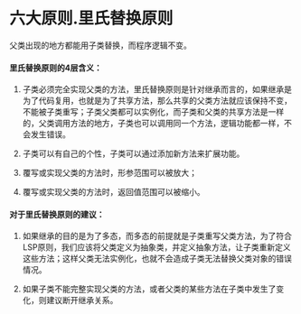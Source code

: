 # 六大原则.里氏替换原则

父类出现的地方都能用子类替换，而程序逻辑不变。

#### 里氏替换原则的4层含义：

1. 子类必须完全实现父类的方法，里氏替换原则是针对继承而言的，如果继承是为了代码复用，也就是为了共享方法，那么共享的父类方法就应该保持不变，不能被子类重写；子类父类都可以实例化，而子类和父类的共享方法是一样的，父类调用方法的地方，子类也可以调用同一个方法，逻辑功能都一样，不会发生错误。

2. 子类可以有自己的个性，子类可以通过添加新方法来扩展功能。

3. 覆写或实现父类的方法时，形参范围可以被放大；

4. 覆写或实现父类的方法时，返回值范围可以被缩小。

#### 对于里氏替换原则的建议：

1. 如果继承的目的是为了多态，而多态的前提就是子类重写父类方法，为了符合LSP原则，我们应该将父类定义为抽象类，并定义抽象方法，让子类重新定义这些方法；这样父类无法实例化，也就不会造成子类无法替换父类对象的错误情况。

2. 如果子类不能完整实现父类的方法，或者父类的某些方法在子类中发生了变化，则建议断开继承关系。